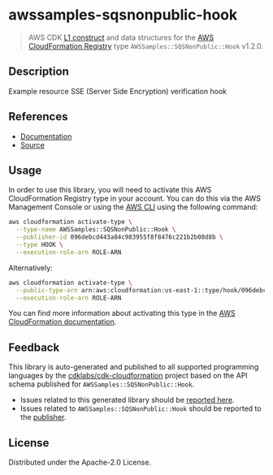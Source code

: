 # awssamples-sqsnonpublic-hook

> AWS CDK [L1 construct] and data structures for the [AWS CloudFormation Registry] type `AWSSamples::SQSNonPublic::Hook` v1.2.0.

[L1 construct]: https://docs.aws.amazon.com/cdk/latest/guide/constructs.html
[AWS CloudFormation Registry]: https://docs.aws.amazon.com/AWSCloudFormation/latest/UserGuide/registry.html

## Description

Example resource SSE (Server Side Encryption) verification hook

## References

* [Documentation](https://github.com/aws-cloudformation/aws-cloudformation-samples/blob/main/hooks/java-hooks/sqs-policy-non-public/README.md)
* [Source](https://github.com/aws-cloudformation/aws-cloudformation-samples/tree/main/hooks/java-hooks/sqs-policy-non-public)

## Usage

In order to use this library, you will need to activate this AWS CloudFormation Registry type in your account. You can do this via the AWS Management Console or using the [AWS CLI](https://aws.amazon.com/cli/) using the following command:

```sh
aws cloudformation activate-type \
  --type-name AWSSamples::SQSNonPublic::Hook \
  --publisher-id 096debcd443a84c983955f8f8476c221b2b08d8b \
  --type HOOK \
  --execution-role-arn ROLE-ARN
```

Alternatively:

```sh
aws cloudformation activate-type \
  --public-type-arn arn:aws:cloudformation:us-east-1::type/hook/096debcd443a84c983955f8f8476c221b2b08d8b/AWSSamples-SQSNonPublic-Hook \
  --execution-role-arn ROLE-ARN
```

You can find more information about activating this type in the [AWS CloudFormation documentation](https://docs.aws.amazon.com/AWSCloudFormation/latest/UserGuide/registry-public.html).

## Feedback

This library is auto-generated and published to all supported programming languages by the [cdklabs/cdk-cloudformation] project based on the API schema published for `AWSSamples::SQSNonPublic::Hook`.

* Issues related to this generated library should be [reported here](https://github.com/cdklabs/cdk-cloudformation/issues/new?title=Issue+with+%40cdk-cloudformation%2Fawssamples-sqsnonpublic-hook+v1.2.0).
* Issues related to `AWSSamples::SQSNonPublic::Hook` should be reported to the [publisher](https://github.com/aws-cloudformation/aws-cloudformation-samples/blob/main/hooks/java-hooks/sqs-policy-non-public/README.md).

[cdklabs/cdk-cloudformation]: https://github.com/cdklabs/cdk-cloudformation

## License

Distributed under the Apache-2.0 License.
